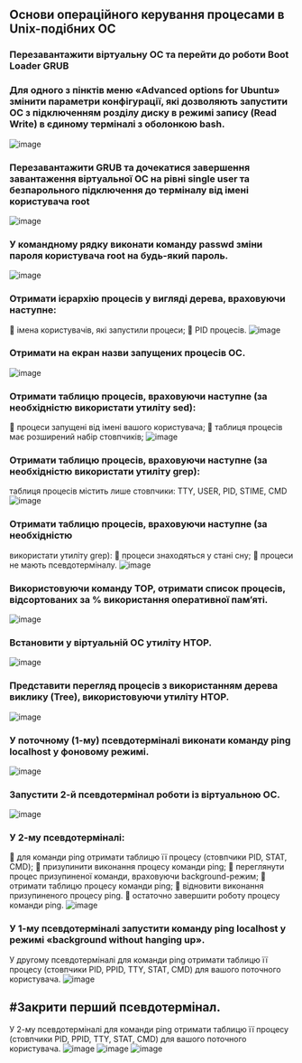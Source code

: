## Основи операційного керування процесами в Unix-подібних ОС
### Перезавантажити віртуальну ОС та перейти до роботи Boot Loader GRUB

### Для одного з пінктів меню «Advanced options for Ubuntu» змінити параметри конфігурації, які дозволяють запустити ОС з підключенням розділу диску в режимі запису (Read Write) в єдиному терміналі з оболонкою bash.
![image](https://github.com/oleksandrblazhko/ai-216-chajka/blob/Laboratory-work-6/Laboratory-work-6/2.2.1.jpg)
### Перезавантажити GRUB та дочекатися завершення завантаження віртуальної ОС на рівні single user та безпарольного підключення до терміналу від імені користувача root 
![image](https://github.com/oleksandrblazhko/ai-216-chajka/blob/Laboratory-work-6/Laboratory-work-6/2.2.2.jpg)
### У командному рядку виконати команду passwd зміни пароля користувача root на будь-який пароль. 
![image](https://github.com/oleksandrblazhko/ai-216-chajka/blob/Laboratory-work-6/Laboratory-work-6/2.2.3.jpg)
### Отримати ієрархію процесів у вигляді дерева, враховуючи наступне: 
	імена користувачів, які запустили процеси; 
	PID процесів. 
![image](https://github.com/oleksandrblazhko/ai-216-chajka/blob/Laboratory-work-6/Laboratory-work-6/2.2.4.jpg)
### Отримати на екран назви запущених процесів ОС.
![image](https://github.com/oleksandrblazhko/ai-216-chajka/blob/Laboratory-work-6/Laboratory-work-6/2.3.1.jpg)
### Отримати таблицю процесів, враховуючи наступне (за необхідністю використати утиліту sed): 
	процеси запущені від імені вашого користувача; 
	таблиця процесів має розширений набір стовпчиків;
![image](https://github.com/oleksandrblazhko/ai-216-chajka/blob/Laboratory-work-6/Laboratory-work-6/2.3.2.jpg)
### Отримати таблицю процесів, враховуючи наступне (за необхідністю використати утиліту grep):  
таблиця процесів містить лише стовпчики: TTY, USER, PID, STIME, CMD
![image](https://github.com/oleksandrblazhko/ai-216-chajka/blob/Laboratory-work-6/Laboratory-work-6/2.3.3.jpg)
### Отримати таблицю процесів, враховуючи наступне (за необхідністю 
використати утиліту grep): 
	процеси знаходяться у стані сну; 
	процеси не мають псевдотерміналу. 
![image](https://github.com/oleksandrblazhko/ai-216-chajka/blob/Laboratory-work-6/Laboratory-work-6/2.3.4.jpg)
### Використовуючи команду TOP, отримати список процесів, відсортованих за % використання оперативної пам’яті.
![image](https://github.com/oleksandrblazhko/ai-216-chajka/blob/Laboratory-work-6/Laboratory-work-6/2.3.5.jpg)
### Встановити у віртуальній ОС утиліту HTOP.
![image](https://github.com/oleksandrblazhko/ai-216-chajka/blob/Laboratory-work-6/Laboratory-work-6/2.3.6.jpg)
### Представити перегляд процесів з використанням дерева виклику (Tree), використовуючи утиліту HTOP.
![image](https://github.com/oleksandrblazhko/ai-216-chajka/blob/Laboratory-work-6/Laboratory-work-6/2.3.7.jpg)
### У поточному (1-му) псевдотерміналі виконати команду ping localhost у фоновому режимі.
![image](https://github.com/oleksandrblazhko/ai-216-chajka/blob/Laboratory-work-6/Laboratory-work-6/2.3.8.jpg)
### Запустити 2-й псевдотермінал роботи із віртуальною ОС.
![image](https://github.com/oleksandrblazhko/ai-216-chajka/blob/Laboratory-work-6/Laboratory-work-6/2.4.1.jpg)
### У 2-му псевдотерміналі: 
	для команди ping отримати таблицю її процесу (стовпчики PID, STAT, CMD); 
	призупинити виконання процесу команди ping; 
	переглянути процес призупиненої команди, враховуючи background-режим; 
	отримати таблицю процесу команди ping; 
	відновити виконання призупиненого процесу ping. 
	остаточно завершити роботу процесу команди ping. 
![image](https://github.com/oleksandrblazhko/ai-216-chajka/blob/Laboratory-work-6/Laboratory-work-6/2.4.2.jpg)
### У 1-му псевдотерміналі запустити команду ping localhost у режимі «background without hanging up». 
У другому псевдотерміналі для команди ping отримати таблицю її процесу (стовпчики PID, PPID, TTY, STAT, CMD) для вашого поточного користувача. 
![image](https://github.com/oleksandrblazhko/ai-216-chajka/blob/Laboratory-work-6/Laboratory-work-6/2.4.3.1.jpg)
## #Закрити перший псевдотермінал. 
У 2-му псевдотерміналі для команди ping отримати таблицю її процесу (стовпчики PID, PPID, TTY, STAT, CMD) для вашого поточного користувача. 
![image](https://github.com/oleksandrblazhko/ai-216-chajka/blob/Laboratory-work-6/Laboratory-work-6/2.4.3.2.jpg)
![image](https://github.com/oleksandrblazhko/ai-216-chajka/blob/Laboratory-work-6/Laboratory-work-6/2.4.4.jpg)
![image](https://github.com/oleksandrblazhko/ai-216-chajka/blob/Laboratory-work-6/Laboratory-work-6/2.4.5.jpg)
